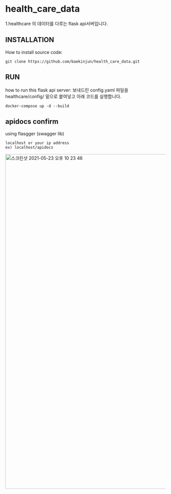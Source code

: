 # health_care_data

1.healthcare 의 데이터를 다루는 flask api서버입니다.

## INSTALLATION
How to install source code:


    git clone https://github.com/baekinjun/health_care_data.git

    
## RUN
how to run this flask api server:
 보내드린 config.yaml 파일을 healthcare/config/ 밑으로 붙여넣고 아래 코드를 실행합니다.

    docker-compose up -d --build
    
    
## apidocs confirm
using flasgger (swagger lib)

    localhost or your ip address
    ex) localhost/apidocs
    
<img width="1053" alt="스크린샷 2021-05-23 오후 10 23 46" src="https://user-images.githubusercontent.com/58027908/119262271-92e8d680-bc15-11eb-853b-05d25fd26f24.png">

    
